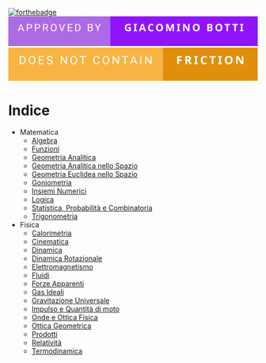 [![forthebadge](https://forthebadge.com/images/badges/gluten-free.svg)](https://forthebadge.com) ![forthebadge](assets/badges/approved-by-giacomino-botti.svg) ![forthebadge](assets/badges/does-not-contain-friction.svg) 
# Indice
- Matematica
	- [Algebra](Matematica/Algebra.md)
	- [Funzioni](Matematica/Funzioni.md)
	- [Geometria Analitica](Matematica/Geometria%20Analitica.md)
	- [Geometria Analitica nello Spazio](Matematica/Geometria%20Analitica%20Nello%20Spazio.md)
	- [Geometria Euclidea nello Spazio](Matematica/Geometria%20Euclidea%20Nello%20Spazio.md)
	- [Goniometria](Matematica/Goniometria.md)
	- [Insiemi Numerici](Matematica/Insiemi%20Numerici.md)
	- [Logica](Matematica/Logica.md)
	- [Statistica, Probabilità e Combinatoria](Statistica,%20Probabilità%20e%20Combinatoria.md)
	- [Trigonometria](Matematica/Trigonometria.md)
- Fisica
	- [Calorimetria](Fisica/Calorimetria.md)
	- [Cinematica](Fisica/Cinematica.md)
	- [Dinamica](Fisica/Dinamica.md)
	- [Dinamica Rotazionale](Dinamica%20Rotazionale.md)
	- [Elettromagnetismo](Fisica/Elettromagnetismo.md)
	- [Fluidi](Fisica/Fluidi.md)
	- [Forze Apparenti](Fisica/Forze%20Apparenti.md)
	- [Gas Ideali](Fisica/Gas%20Ideali.md)
	- [Gravitazione Universale](Fisica/Gravitazione%20Universale.md)
	- [Impulso e Quantità di moto](Fisica/Impulso%20e%20Quantità%20di%20moto.md)
	- [Onde e Ottica Fisica](Fisica/Onde%20e%20Ottica%20Fisica.md)
	- [Ottica Geometrica](Fisica/Ottica%20Geometrica.md)
	- [Prodotti](Fisica/Prodotti.md)
	- [Relatività](Fisica/Relatività.md)
	- [Termodinamica](Fisica/Termodinamica.md)













